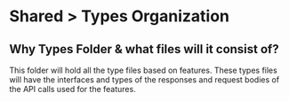 # Shared > Types Organization

## Why Types Folder & what files will it consist of?
This folder will hold all the type files based on features. These types files will have the interfaces and types of the responses and request bodies of the API calls used for the features.